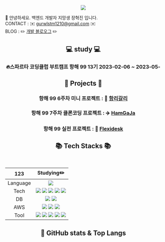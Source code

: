 <div align=center>
	<img src="https://capsule-render.vercel.app/api?type=waving&color=auto&height=200&section=header&text=Hyukjin%20Github!&fontSize=90" />	
</div>

👋 안녕하세요. 백엔드 개발자 지망생 장혁진 입니다.
<br>
CONTACT : ✉️ gurwlstm1210@gmail.com ✉️
<br>
BLOG : ✏️ [개발 블로오그](https://chaos2061.tistory.com) ✏️
<br>


<div align=center>
  
## 💻 study 💻

### 🔥스파르타 코딩클럽 부트캠프 항해 99 13기 2023-02-06 ~ 2023-05-
  
</div>

<div align="center">
  
##  👀 Projects 👀

### 항해 99 6주차 미니 프로젝트 : 🔔 [항리갈리](https://github.com/Hangligarli/Hangligarli)
### 항해 99 7주차 클론코딩 프로젝트 : ✈️ [HamGaJa](https://github.com/HamGaja/Backend)
### 항해 99 실전 프로젝트 : 💯 [Flexidesk](https://github.com/Teamthirteenseven/chillisauce-BE)
</div>

<div align="center">

## 📚 Tech Stacks 📚
<br>

|123|Studying✏️|
|:---:|:---:|
|Language|<img src="https://img.shields.io/badge/Java-007396?style=flat&logo=Conda-Forge&logoColor=white" />|
|Tech|<img src="https://img.shields.io/badge/Spring-6DB33F?style=flat&logo=Spring&logoColor=white" /> <img src="https://img.shields.io/badge/SpringBoot-6DB33F?style=flat-round&logo=springboot&logoColor=white"/> <img src="https://img.shields.io/badge/SpringSecurity-6DB33F?style=flat-ound&logo=SpringSecurity&logoColor=white"/> <img src="https://img.shields.io/badge/JWT-000000?style=flat-round&logo=jsonwebtokens&logoColor=white"/> <img src="https://img.shields.io/badge/Postman-FF6C37?style=flat-round&logo=Postman&logoColor=white"/>|
|DB|<img src="https://img.shields.io/badge/MySQL-4479A1?style=flat-round&logo=MySQL&logoColor=white"/> <img src="https://img.shields.io/badge/MongoDB-47A248?style=flat-round&logo=MongoDB&logoColor=white"/>|
|AWS|<img src="https://img.shields.io/badge/AmazonEC2-FF9900?style=flat-round&logo=AmazonEC2&logoColor=white"/> <img src="https://img.shields.io/badge/AmazonRDS-527FFF?style=flat-round&logo=AmazonRDS&logoColor=white"/> <img src="https://img.shields.io/badge/AmazonS3-569A31?style=flat-round&logo=AmazonS3&logoColor=white"/>|
|Tool|<img src="https://img.shields.io/badge/Notion-000000?style=flat-round&logo=Notion&logoColor=white"/> <img src="https://img.shields.io/badge/Slack-F06A6A?style=flat-round&logo=slack&logoColor=white"/> <img src="https://img.shields.io/badge/github-181717?style=flat-round&logo=github&logoColor=white"/> <img src="https://img.shields.io/badge/git-F05032?style=flat-round&logo=git&logoColor=white"/> <img src="https://img.shields.io/badge/FileZilla-BF0000?style=flat-round&logo=filezilla&logoColor=white"/>|

  
</div>  

<div align="center">
  
 

  
  
  ## 🚀  GitHub stats & Top Langs


</div>


<!--
**hyukjin1210/hyukjin1210** is a ✨ _special_ ✨ repository because its `README.md` (this file) appears on your GitHub profile.

Here are some ideas to get you started:

- 🔭 I’m currently working on ...
- 🌱 I’m currently learning ...
- 👯 I’m looking to collaborate on ...
- 🤔 I’m looking for help with ...
- 💬 Ask me about ...
- 📫 How to reach me: ...
- 😄 Pronouns: ...
- ⚡ Fun fact: ...
-->
